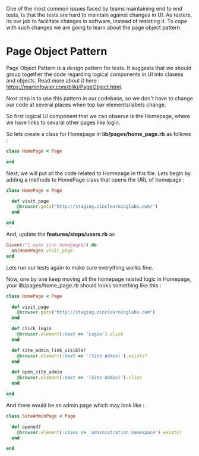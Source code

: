 One of the most common issues faced by teams maintaining end to end tests, is that the tests are hard to maintain against changes in UI.
As testers, its our job to facilitate changes in software, instead of resisting it. To cope with such changes we are going to learn about the page object pattern.

# Page Object Pattern

Page Object Pattern is a design pattern for tests. It suggests that we should group together the code regarding logical components in UI into clasess and objects. Read more about it here : https://martinfowler.com/bliki/PageObject.html.

Next step is to use this pattern in our codebase, so we don't have to change our code at several places when top bar elements/labels change.

So first logical UI component that we can observe is the Homepage, where we have links to sevaral other pages like login.

So lets create a class for Homepage in **lib/pages/home_page.rb** as follows : 

```ruby
class HomePage < Page

end
```



Next, we will put all the code related to Homepage in this file. Lets begin by adding a methods to HomePage class that opens the URL of homepage : 

```ruby
class HomePage < Page

  def visit_page
    @browser.goto("http://staging.zinclearninglabs.com/")
  end

end
```

And, update the **features/steps/users.rb** as 

```ruby
Given(/^I open zinc homepage$/) do
  on(HomePage).visit_page
end

```

Lets run our tests again to make sure everything works fine.

Now, one by one keep moving all the homepage related logic in Homepage, your lib/pages/home_page.rb should looks something like this : 

```ruby
class HomePage < Page

  def visit_page
    @browser.goto("http://staging.zinclearninglabs.com")
  end

  def click_login
    @browser.element(:text => 'Login').click
  end

  def site_admin_link_visible?
    @browser.element(:text => '(Site Admin)').exists?
  end

  def open_site_admin
    @browser.element(:text => '(Site Admin)').click
  end

end
```



And there would be an admin page which may look like :

```ruby
class SiteAdminPage < Page

  def opened?
    @browser.element(:class => 'administration_namespace').exists?
  end

end
```

